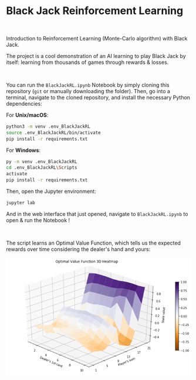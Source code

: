 <h1>Black Jack Reinforcement Learning</h1>

<br/>

Introduction to Reinforcement Learning (Monte-Carlo algorithm) with Black Jack.

The project is a cool demonstration of an AI learning to play Black Jack by itself: learning from thousands of games through rewards & losses.

<br/>

You can run the `BlackJackRL.ipynb` Notebook by simply cloning this repository (`git` or manually downloading the folder). Then, go into a terminal, navigate to the cloned repository, and install the necessary Python dependencies:

For **Unix/macOS**:

```sh
python3 -m venv .env_BlackJackRL
source .env_BlackJackRL/bin/activate
pip install -r requirements.txt
```

For **Windows**:

```sh
py -m venv .env_BlackJackRL
cd .env_BlackJackRL\Scripts
activate
pip install -r requirements.txt
```

Then, open the Jupyter environment:

```sh
jupyter lab
```

And in the web interface that just opened, navigate to `BlackJackRL.ipynb` to open & run the Notebook !

<br/>

The script learns an Optimal Value Function, which tells us the expected rewards over time considering the dealer's hand and yours:

![Optimal Value Function Heatmap](https://github.com/paulcourty/BlackJackRL/blob/main/Optimal%20Value%20Function%203D%20Heatmap.png)